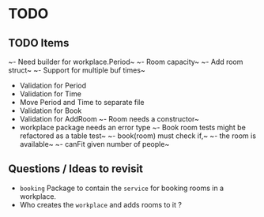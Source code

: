 # TODO

## TODO Items

~- Need builder for workplace.Period~
~- Room capacity~
~- Add room struct~
~- Support for multiple buf times~
- Validation for Period
- Validation for Time
- Move Period and Time to separate file
- Validation for Book 
- Validation for AddRoom
~- Room needs a constructor~
- workplace package needs an error type
~- Book room tests might be refactored as a table test~
~- book(room) must check if,~
  ~- the room is available~ 
  ~- canFit given number of people~


## Questions / Ideas to revisit

- `booking` Package to contain the `service` for booking rooms in a workplace.
- Who creates the `workplace` and adds rooms to it ?
